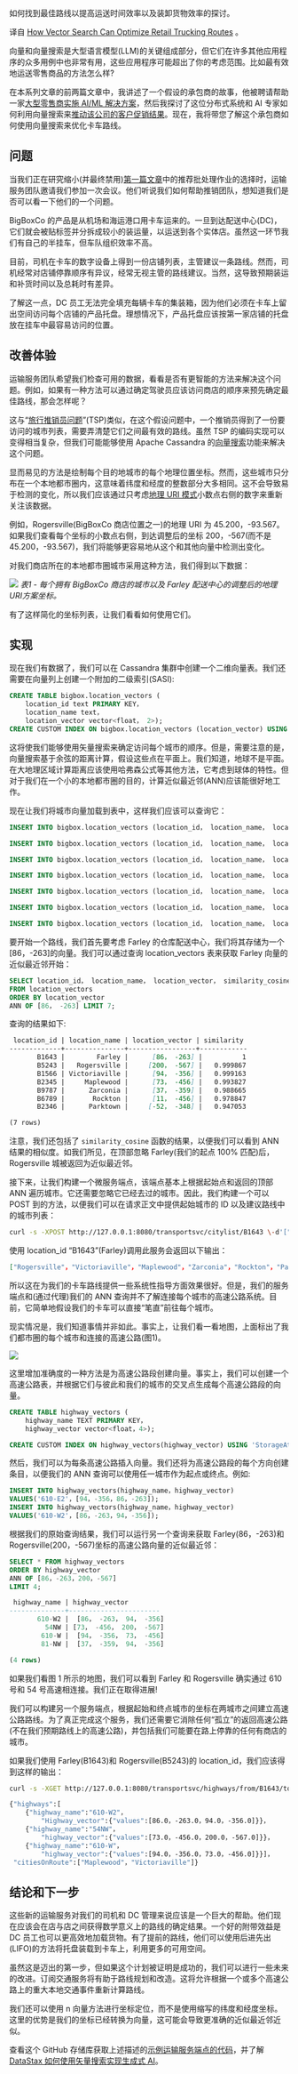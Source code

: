 <!--
# 向量搜索如何优化零售货运路线
https://thenewstack.io/how-vector-search-can-optimize-retail-trucking-routes/
https://cdn.thenewstack.io/media/2023/08/7d65b9a1-semi_dalle2.jpg
Image from DALL-E.
 -->

如何找到最佳路线以提高运送时间效率以及装卸货物效率的探讨。

译自 [How Vector Search Can Optimize Retail Trucking Routes](https://thenewstack.io/how-vector-search-can-optimize-retail-trucking-routes/) 。

向量和向量搜索是大型语言模型(LLM)的关键组成部分，但它们在许多其他应用程序的众多用例中也非常有用，这些应用程序可能超出了你的考虑范围。比如最有效地运送零售商品的方法怎么样?

在本系列文章的前两篇文章中，我讲述了一个假设的承包商的故事，他被聘请帮助一家[大型零售商实施 AI/ML 解决方案](https://thenewstack.io/an-e-tailers-journey-to-real-time-ai-recommendations/)，然后我探讨了这位分布式系统和 AI 专家如何利用向量搜索来[推动该公司的客户促销结果](https://thenewstack.io/how-vector-search-can-influence-customer-shopping-habits/)。现在，我将带您了解这个承包商如何使用向量搜索来优化卡车路线。

## 问题

当我们正在研究缩小(并最终禁用)[第一篇文章](https://thenewstack.io/an-e-tailers-journey-to-real-time-ai-recommendations/)中的推荐批处理作业的选择时，运输服务团队邀请我们参加一次会议。他们听说我们如何帮助推销团队，想知道我们是否可以看一下他们的一个问题。

BigBoxCo 的产品是从机场和海运港口用卡车运来的。一旦到达配送中心(DC)，它们就会被贴标签并分拆成较小的装运量，以运送到各个实体店。虽然这一环节我们有自己的半挂车，但车队组织效率不高。

目前，司机在卡车的数字设备上得到一份店铺列表，主管建议一条路线。然而，司机经常对店铺停靠顺序有异议，经常无视主管的路线建议。当然，这导致预期装运和补货时间以及总耗时有差异。

了解这一点，DC 员工无法完全填充每辆卡车的集装箱，因为他们必须在卡车上留出空间访问每个店铺的产品托盘。理想情况下，产品托盘应该按第一家店铺的托盘放在挂车中最容易访问的位置。

## 改善体验

运输服务团队希望我们检查可用的数据，看看是否有更智能的方法来解决这个问题。例如，如果有一种方法可以通过确定驾驶员应该访问商店的顺序来预先确定最佳路线，那会怎样呢？

这与“[旅行推销员问题](https://blog.route4me.com/traveling-salesman-problem/)”(TSP)类似，在这个假设问题中，一个推销员得到了一份要访问的城市列表，需要弄清楚它们之间最有效的路线。虽然 TSP 的编码实现可以变得相当复杂，但我们可能能够使用 Apache Cassandra 的[向量搜索](https://www.datastax.com/guides/what-is-vector-search?filter=%7B%7D&utm_source=thenewstack&utm_medium=byline&utm_campaign=vector-search&utm_term=all-plays&utm_content=etailers-journey)功能来解决这个问题。

显而易见的方法是绘制每个目的地城市的每个地理位置坐标。然而，这些城市只分布在一个本地都市圈内，这意味着纬度和经度的整数部分大多相同。这不会导致易于检测的变化，所以我们应该通过只考虑[地理 URI 模式](https://wiki.openstreetmap.org/wiki/Geo_URI_scheme)小数点右侧的数字来重新关注该数据。

例如，Rogersville(BigBoxCo 商店位置之一)的地理 URI 为 45.200，-93.567。如果我们查看每个坐标的小数点右侧，到达调整后的坐标 200，-567(而不是 45.200，-93.567)，我们将能够更容易地从这个和其他向量中检测出变化。

对我们商店所在的本地都市圈城市采用这种方法，我们得到以下数据：

![](https://cdn.thenewstack.io/media/2023/08/e55fe5ce-image1.jpg)
*表1 - 每个拥有 BigBoxCo 商店的城市以及 Farley 配送中心的调整后的地理URI方案坐标。*

有了这样简化的坐标列表，让我们看看如何使用它们。

## 实现

现在我们有数据了，我们可以在 Cassandra 集群中创建一个二维向量表。我们还需要在向量列上创建一个附加的二级索引(SASI):

```sql
CREATE TABLE bigbox.location_vectors (
    location_id text PRIMARY KEY，
    location_name text，
    location_vector vector<float， 2>);
CREATE CUSTOM INDEX ON bigbox.location_vectors (location_vector) USING 'StorageAttachedIndex';
```

这将使我们能够使用矢量搜索来确定访问每个城市的顺序。但是，需要注意的是，向量搜索基于余弦的距离计算，假设这些点在平面上。我们知道，地球不是平面。在大地理区域计算距离应该使用哈弗森公式等其他方法，它考虑到球体的特性。但对于我们在一个小的本地都市圈的目的，计算近似最近邻(ANN)应该能很好地工作。

现在让我们将城市向量加载到表中，这样我们应该可以查询它：

```sql
INSERT INTO bigbox.location_vectors (location_id， location_name， location_vector) VALUES ('B1643'，'Farley'，[86， -263]);

INSERT INTO bigbox.location_vectors (location_id， location_name， location_vector) VALUES (B9787，'Zarconia'，[37， -359]);  

INSERT INTO bigbox.location_vectors (location_id， location_name， location_vector) VALUES (B2346，'Parktown'，[-52， -348]);

INSERT INTO bigbox.location_vectors (location_id， location_name， location_vector) VALUES ('B1643'，'Victoriaville'，[94， -356]);

INSERT INTO bigbox.location_vectors (location_id， location_name， location_vector) VALUES ('B6789'，'Rockton'，[11， -456]);

INSERT INTO bigbox.location_vectors (location_id， location_name， location_vector) VALUES ('B2345'，'Maplewood'，[73， -456]);

INSERT INTO bigbox.location_vectors (location_id， location_name， location_vector) VALUES ('B5243'，'Rogersville'，[200， -567]);
```

要开始一个路线，我们首先要考虑 Farley 的仓库配送中心，我们将其存储为一个[86，-263]的向量。我们可以通过查询 location_vectors 表来获取 Farley 向量的近似最近邻开始：

```sql
SELECT location_id， location_name， location_vector， similarity_cosine(location_vector，[86， -263]) AS similarity
FROM location_vectors
ORDER BY location_vector
ANN OF [86， -263] LIMIT 7;
```

查询的结果如下:

```markdown
 location_id | location_name | location_vector | similarity
-------------+---------------+-----------------+------------
       B1643 |        Farley |      [86， -263] |          1
       B5243 |   Rogersville |     [200， -567] |   0.999867
       B1566 | Victoriaville |      [94， -356] |   0.999163
       B2345 |     Maplewood |      [73， -456] |   0.993827
       B9787 |      Zarconia |      [37， -359] |   0.988665
       B6789 |       Rockton |      [11， -456] |   0.978847
       B2346 |      Parktown |     [-52， -348] |   0.947053

(7 rows)
```

注意，我们还包括了 `similarity_cosine` 函数的结果，以便我们可以看到 ANN 结果的相似度。如我们所见，在顶部忽略 Farley(我们的起点 100% 匹配)后，Rogersville 城被返回为近似最近邻。

接下来，让我们构建一个微服务端点，该端点基本上根据起始点和返回的顶部 ANN 遍历城市。它还需要忽略它已经去过的城市。因此，我们构建一个可以 POST 到的方法，以便我们可以在请求正文中提供起始城市的 ID 以及建议路线中的城市列表：

```bash
curl -s -XPOST http://127.0.0.1:8080/transportsvc/citylist/B1643 \-d'["Rockton"，"Parktown"，"Rogersville"，"Victoriaville"，"Maplewood"，"Zarconia"]' -H 'Content-Type: application/json'
```

使用 location_id “B1643”(Farley)调用此服务会返回以下输出：

```json
["Rogersville"，"Victoriaville"，"Maplewood"，"Zarconia"，"Rockton"，"Parktown"]
```

所以这在为我们的卡车路线提供一些系统性指导方面效果很好。但是，我们的服务端点和(通过代理)我们的 ANN 查询并不了解连接每个城市的高速公路系统。目前，它简单地假设我们的卡车可以直接“笔直”前往每个城市。

现实情况是，我们知道事情并非如此。事实上，让我们看一看地图，上面标出了我们都市圈的每个城市和连接的高速公路(图1)。

![](https://cdn.thenewstack.io/media/2023/08/d93f8658-screenshot-2023-08-10-at-12.31.56-pm.png)
<!-- 图1 - 我们当地都市圈的地图，显示了每个拥有BigBoxCo商店的城市以及连接的高速公路系统。每条高速公路都显示了它们的名称，用不同的颜色进行了区分。 -->

这里增加准确度的一种方法是为高速公路段创建向量。事实上，我们可以创建一个高速公路表，并根据它们与彼此和我们的城市的交叉点生成每个高速公路段的向量。

```sql
CREATE TABLE highway_vectors (
    highway_name TEXT PRIMARY KEY，
    highway_vector vector<float，4>);

CREATE CUSTOM INDEX ON highway_vectors(highway_vector) USING 'StorageAttachedIndex';
```

然后，我们可以为每条高速公路插入向量。我们还将为高速公路段的每个方向创建条目，以便我们的 ANN 查询可以使用任一城市作为起点或终点。例如:

```sql
INSERT INTO highway_vectors(highway_name，highway_vector)
VALUES('610-E2'，[94，-356，86，-263]);
INSERT INTO highway_vectors(highway_name，highway_vector)  
VALUES('610-W2'，[86，-263，94，-356]);
```

根据我们的原始查询结果，我们可以运行另一个查询来获取 Farley(86，-263)和Rogersville(200，-567)坐标的高速公路向量的近似最近邻：

```sql
SELECT * FROM highway_vectors
ORDER BY highway_vector
ANN OF [86，-263，200，-567]
LIMIT 4;

 highway_name | highway_vector  
--------------+-----------------------
       610-W2 |  [86， -263， 94， -356]
         54NW | [73， -456， 200， -567]
        610-W |  [94， -356， 73， -456]
        81-NW |  [37， -359， 94， -356]

(4 rows)
```

如果我们看图 1 所示的地图，我们可以看到 Farley 和 Rogersville 确实通过 610 号和 54 号高速相连接。我们正在取得进展!

我们可以构建另一个服务端点，根据起始和终点城市的坐标在两城市之间建立高速公路路线。为了真正完成这个服务，我们还需要它消除任何“孤立”的返回高速公路(不在我们预期路线上的高速公路)，并包括我们可能要在路上停靠的任何有商店的城市。

如果我们使用 Farley(B1643)和 Rogersville(B5243)的 location_id，我们应该得到这样的输出：

```bash
curl -s -XGET http://127.0.0.1:8080/transportsvc/highways/from/B1643/to/B5243 \-H 'Content-Type: application/json'

{"highways":[
    {"highway_name":"610-W2"， 
        "Highway_vector":{"values":[86.0，-263.0，94.0，-356.0]}}，
    {"highway_name":"54NW"，
        "highway_vector":{"values":[73.0，-456.0，200.0，-567.0]}}，
    {"highway_name":"610-W"，
        "highway_vector":{"values":[94.0，-356.0，73.0，-456.0]}}]，
 "citiesOnRoute":["Maplewood"，"Victoriaville"]}
```

## 结论和下一步

这些新的运输服务对我们的司机和 DC 管理来说应该是一个巨大的帮助。他们现在应该会在店与店之间获得数学意义上的路线的确定结果。一个好的附带效益是 DC 员工也可以更高效地加载货物。有了提前的路线，他们可以使用后进先出(LIFO)的方法将托盘装载到卡车上，利用更多的可用空间。

虽然这是迈出的第一步，但如果这个计划被证明是成功的，我们可以进行一些未来的改进。订阅交通服务将有助于路线规划和改造。这将允许根据一个或多个高速公路上的重大本地交通事件重新计算路线。

我们还可以使用 n 向量方法进行坐标定位，而不是使用缩写的纬度和经度坐标。这里的优势是我们的坐标已经转换为向量，这可能会导致更准确的近似最近邻近似。

查看这个 GitHub 存储库获取上述描述的[示例运输服务端点的代码](https://github.com/aar0np/CustomerPromotionVectorSearch/tree/main/src/main/java)，并了解 [DataStax 如何使用矢量搜索实现生成式 AI](https://www.datastax.com/?utm_source=thenewstack&utm_medium=byline&utm_campaign=vector-search&utm_term=all-plays&utm_content=etailers-journey)。